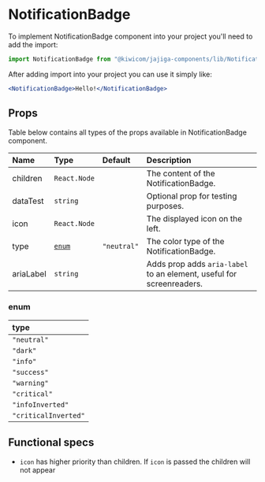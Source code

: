 # NotificationBadge
To implement NotificationBadge component into your project you'll need to add the import:
```jsx
import NotificationBadge from "@kiwicom/jajiga-components/lib/NotificationBadge";
```
After adding import into your project you can use it simply like:
```jsx
<NotificationBadge>Hello!</NotificationBadge>
```
## Props
Table below contains all types of the props available in NotificationBadge component.

| Name          | Type                  | Default         | Description                      |
| :------------ | :---------------------| :-------------- | :------------------------------- |
| children      | `React.Node`          |                 | The content of the NotificationBadge.
| dataTest      | `string`              |                 | Optional prop for testing purposes.
| icon          | `React.Node`          |                 | The displayed icon on the left.
| type          | [`enum`](#enum)       | `"neutral"`     | The color type of the NotificationBadge.
| ariaLabel     | `string`              |                 | Adds prop adds `aria-label` to an element, useful for screenreaders.

### enum

| type                  |
| :-------------------- |
| `"neutral"`           |
| `"dark"`              |
| `"info"`              |
| `"success"`           |
| `"warning"`           |
| `"critical"`          |
| `"infoInverted"`      |
| `"criticalInverted"`  |

## Functional specs

* `icon` has higher priority than children. If `icon` is passed the children will not appear 
